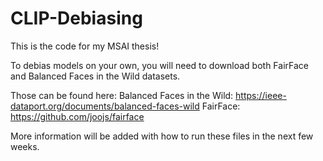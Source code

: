 # CLIP-Debiasing
This is the code for my MSAI thesis! 

To debias models on your own, you will need to download both FairFace and Balanced Faces in the Wild datasets.

Those can be found here:
Balanced Faces in the Wild: https://ieee-dataport.org/documents/balanced-faces-wild
FairFace: https://github.com/joojs/fairface

More information will be added with how to run these files in the next few weeks.
